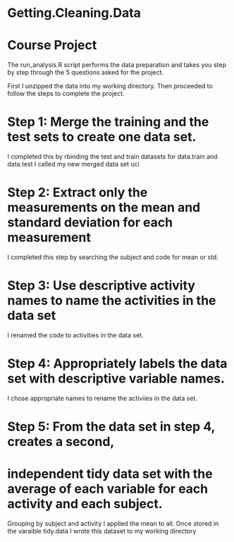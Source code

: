 # Getting.Cleaning.Data

# Course Project

The run_analysis.R script performs the data preparation and takes you step by step through the 5 questions asked for the project.

First I unzipped the data into my working directory. Then proceeded to follow the steps to complete the project.

# Step 1: Merge the training and the test sets to create one data set.

I completed this by rbinding the test and train datasets for data.train and data.test
I called my new merged data set uci

# Step 2: Extract only the measurements on the mean and standard deviation for each measurement

I completed this step by searching the subject and code for mean or std.

# Step 3: Use descriptive activity names to name the activities in the data set

I renamed the code to activities in the data set.

# Step 4: Appropriately labels the data set with descriptive variable names.

I chose appropriate names to rename the activiies in the data set.

# Step 5: From the data set in step 4, creates a second, 
# independent tidy data set with the average of each variable for each activity and each subject.

Grouping by subject and activity I applied the mean to all.
Once stored in the varaible tidy.data I wrote this dataset to my working directory
